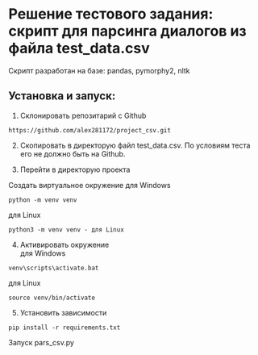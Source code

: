 # Решение тестового задания: скрипт для парсинга диалогов из файла test_data.csv

Скрипт разработан на базе: pandas, pymorphy2, nltk

## Установка и запуск:

1. Склонировать репозитарий с Github

````
https://github.com/alex281172/project_csv.git 
````

2. Скопировать в директорую файл test_data.csv. По условиям теста его не должно быть на Github. 

3. Перейти в директорую проекта  

Создать виртуальное окружение 
для Windows
````
python -m venv venv
````
для Linux
````
python3 -m venv venv - для Linux
````

4. Активировать окружение  
для Windows 
````
venv\scripts\activate.bat
````
для Linux
````
source venv/bin/activate 
````
5. Установить зависимости
````
pip install -r requirements.txt 
````
Запуск 
pars_csv.py 
